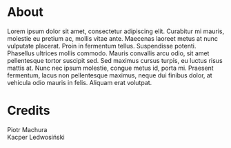 # About

Lorem ipsum dolor sit amet, consectetur adipiscing elit. Curabitur mi mauris, molestie eu pretium ac, mollis vitae ante. Maecenas laoreet metus at nunc vulputate placerat. Proin in fermentum tellus. Suspendisse potenti. Phasellus ultrices mollis commodo. Mauris convallis arcu odio, sit amet pellentesque tortor suscipit sed. Sed maximus cursus turpis, eu luctus risus mattis at. Nunc nec ipsum molestie, congue metus id, porta mi. Praesent fermentum, lacus non pellentesque maximus, neque dui finibus dolor, at vehicula odio mauris in felis. Aliquam erat volutpat.

# Credits

Piotr Machura <br>
Kacper Ledwosiński